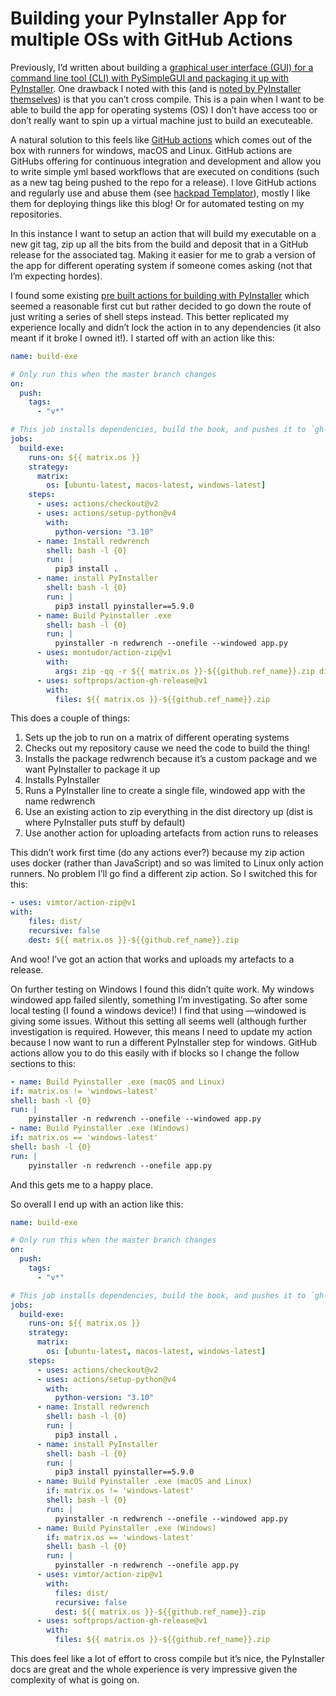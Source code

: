 # Building your PyInstaller App for multiple OSs with GitHub Actions

Previously, I’d written about building a [graphical user interface (GUI) for a command line tool (CLI) with PySimpleGUI and packaging it up with PyInstaller](@/2023-03-26-python-gui-pyinstaller.md). One drawback I noted with this (and is [noted by PyInstaller themselves](https://pyinstaller.org/en/stable/usage.html#supporting-multiple-operating-systems)) is that you can’t cross compile. This is a pain when I want to be able to build the app for operating systems (OS) I don’t have access too or don’t really want to spin up a virtual machine just to build an executeable. 

A natural solution to this feels like [GitHub actions](https://github.com/features/actions) which comes out of the box with runners for windows, macOS and Linux. GitHub actions are GitHubs offering for continuous integration and development and allow you to write simple yml based workflows that are executed on conditions (such as a new tag being pushed to the repo for a release). I love GitHub actions and regularly use and abuse them (see [hackpad Templator](https://github.com/ARCTraining/hackpad-templator)), mostly I like them for deploying things like this blog! Or for automated testing on my repositories. 

In this instance I want to setup an action that will build my executable on a new git tag, zip up all the bits from the build and deposit that in a GitHub release for the associated tag. Making it easier for me to grab a version of the app for different operating system if someone comes asking (not that I’m expecting hordes). 

I found some existing [pre built actions for building with PyInstaller](https://github.com/marketplace/actions/pyinstaller-windows) which seemed a reasonable first cut but rather decided to go down the route of just writing a series of shell steps instead. This better replicated my experience locally and didn’t lock the action in to any dependencies (it also meant if it broke I owned it!). I started off with an action like this:

```yml
name: build-exe

# Only run this when the master branch changes
on:
  push:
    tags:
      - "v*"

# This job installs dependencies, build the book, and pushes it to `gh-pages`
jobs:
  build-exe:
    runs-on: ${{ matrix.os }}
    strategy:
      matrix:
        os: [ubuntu-latest, macos-latest, windows-latest]
    steps:
      - uses: actions/checkout@v2
      - uses: actions/setup-python@v4
        with:
          python-version: "3.10"
      - name: Install redwrench
        shell: bash -l {0}
        run: |
          pip3 install .
      - name: install PyInstaller
        shell: bash -l {0}
        run: |
          pip3 install pyinstaller==5.9.0
      - name: Build Pyinstaller .exe
        shell: bash -l {0}
        run: |
          pyinstaller -n redwrench --onefile --windowed app.py
      - uses: montudor/action-zip@v1
        with:
          args: zip -qq -r ${{ matrix.os }}-${{github.ref_name}}.zip dist
      - uses: softprops/action-gh-release@v1
        with:
          files: ${{ matrix.os }}-${{github.ref_name}}.zip
```

This does a couple of things:
1. Sets up the job to run on a matrix of different operating systems 
2. Checks out my repository cause we need the code to build the thing!
3. Installs the package redwrench because it’s a custom package and we want PyInstaller to package it up
4. Installs PyInstaller 
5. Runs a PyInstaller line to create a single file, windowed app with the name redwrench 
6. Use an existing action to zip everything in the dist directory up (dist is where PyInstaller puts stuff by default)
7. Use another action for uploading artefacts from action runs to releases 

This didn’t work first time (do any actions ever?) because my zip action uses docker (rather than JavaScript) and so was limited to Linux only action runners. No problem I’ll go find a different zip action. So I switched this for this:

```yml
- uses: vimtor/action-zip@v1
with:
    files: dist/
    recursive: false
    dest: ${{ matrix.os }}-${{github.ref_name}}.zip
```

And woo! I’ve got an action that works and uploads my artefacts to a release. 

On further testing on Windows I found this didn’t quite work. My windows windowed app failed silently, something I’m investigating. So after some local testing (I found a windows device!) I find that using —windowed is giving some issues. Without this setting all seems well (although further investigation is required. However, this means I need to update my action because I now want to run a different PyInstaller step for windows. GitHub actions allow you to do this easily with if blocks so I change the follow sections to this:

```yml
- name: Build Pyinstaller .exe (macOS and Linux)
if: matrix.os != 'windows-latest'
shell: bash -l {0}
run: |
    pyinstaller -n redwrench --onefile --windowed app.py
- name: Build Pyinstaller .exe (Windows)
if: matrix.os == 'windows-latest'
shell: bash -l {0}
run: |
    pyinstaller -n redwrench --onefile app.py
```

And this gets me to a happy place.

So overall I end up with an action like this:

```yml
name: build-exe

# Only run this when the master branch changes
on:
  push:
    tags:
      - "v*"

# This job installs dependencies, build the book, and pushes it to `gh-pages`
jobs:
  build-exe:
    runs-on: ${{ matrix.os }}
    strategy:
      matrix:
        os: [ubuntu-latest, macos-latest, windows-latest]
    steps:
      - uses: actions/checkout@v2
      - uses: actions/setup-python@v4
        with:
          python-version: "3.10"
      - name: Install redwrench
        shell: bash -l {0}
        run: |
          pip3 install .
      - name: install PyInstaller
        shell: bash -l {0}
        run: |
          pip3 install pyinstaller==5.9.0
      - name: Build Pyinstaller .exe (macOS and Linux)
        if: matrix.os != 'windows-latest'
        shell: bash -l {0}
        run: |
          pyinstaller -n redwrench --onefile --windowed app.py
      - name: Build Pyinstaller .exe (Windows)
        if: matrix.os == 'windows-latest'
        shell: bash -l {0}
        run: |
          pyinstaller -n redwrench --onefile app.py
      - uses: vimtor/action-zip@v1
        with:
          files: dist/
          recursive: false
          dest: ${{ matrix.os }}-${{github.ref_name}}.zip
      - uses: softprops/action-gh-release@v1
        with:
          files: ${{ matrix.os }}-${{github.ref_name}}.zip
```

This does feel like a lot of effort to cross compile but it’s nice, the PyInstaller docs are great and the whole experience is very impressive given the complexity of what is going on. 
